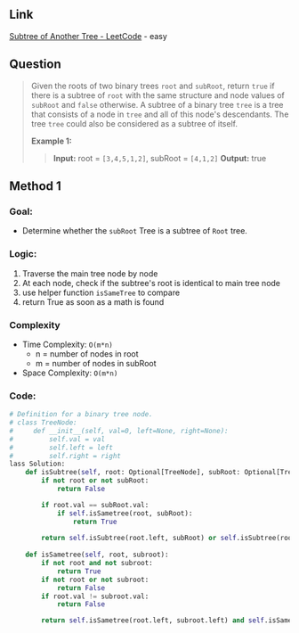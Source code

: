 ## Link
[Subtree of Another Tree - LeetCode](https://leetcode.com/problems/subtree-of-another-tree/description/) - easy
## Question
>Given the roots of two binary trees `root` and `subRoot`, return `true` if there is a subtree of `root` with the same structure and node values of `subRoot` and `false` otherwise. A subtree of a binary tree `tree` is a tree that consists of a node in `tree` and all of this node's descendants. The tree `tree` could also be considered as a subtree of itself.
>
>**Example 1:**
>> **Input:** root = `[3,4,5,1,2]`, subRoot = `[4,1,2]`
>> **Output:** true
## Method 1
### Goal:
-  Determine whether the `subRoot` Tree is a subtree of `Root` tree.
### Logic:
1. Traverse the main tree node by node
2. At each node, check if the subtree's root is identical to main tree node
3. use helper function `isSameTree` to compare
4. return True as soon as a math is found
### Complexity
- Time Complexity: `O(m*n)`
    - n = number of nodes in root
    - m = number of nodes in subRoot
- Space Complexity: `O(m*n)`
### Code:
```python
# Definition for a binary tree node.
# class TreeNode:
#     def __init__(self, val=0, left=None, right=None):
#         self.val = val
#         self.left = left
#         self.right = right
lass Solution:
    def isSubtree(self, root: Optional[TreeNode], subRoot: Optional[TreeNode]) -> bool:
        if not root or not subRoot:
            return False

        if root.val == subRoot.val:
            if self.isSametree(root, subRoot):
                return True
        
        return self.isSubtree(root.left, subRoot) or self.isSubtree(root.right, subRoot)
    
    def isSametree(self, root, subroot):
        if not root and not subroot:
            return True
        if not root or not subroot:
            return False
        if root.val != subroot.val:
            return False 

        return self.isSametree(root.left, subroot.left) and self.isSametree(root.right, subroot.right)
```

